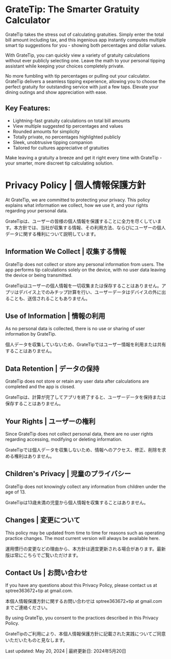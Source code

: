 # GrateTip: The Smarter Gratuity Calculator

GrateTip takes the stress out of calculating gratuities. Simply enter the total bill amount including tax, and this ingenious app instantly computes multiple smart tip suggestions for you - showing both percentages and dollar values.  

With GrateTip, you can quickly view a variety of gratuity calculations without ever publicly selecting one. Leave the math to your personal tipping assistant while keeping your choices completely private.

No more fumbling with tip percentages or pulling out your calculator. GrateTip delivers a seamless tipping experience, allowing you to choose the perfect gratuity for outstanding service with just a few taps. Elevate your dining outings and show appreciation with ease.

## Key Features:

* Lightning-fast gratuity calculations on total bill amounts
* View multiple suggested tip percentages and values  
* Rounded amounts for simplicity
* Totally private, no percentages highlighted publicly
* Sleek, unobtrusive tipping companion
* Tailored for cultures appreciative of gratuities

Make leaving a gratuity a breeze and get it right every time with GrateTip - your smarter, more discreet tip calculating solution.


# Privacy Policy | 個人情報保護方針

At GrateTip, we are committed to protecting your privacy. This policy explains what information we collect, how we use it, and your rights regarding your personal data.  

GrateTipは、ユーザーの皆様の個人情報を保護することに全力を尽くしています。本方針では、当社が収集する情報、その利用方法、ならびにユーザーの個人データに関する権利について説明しています。  

## Information We Collect | 収集する情報
GrateTip does not collect or store any personal information from users. The app performs tip calculations solely on the device, with no user data leaving the device or being transmitted.  

GrateTipはユーザーの個人情報を一切収集または保存することはありません。アプリはデバイス上でのみチップ計算を行い、ユーザーデータはデバイスの外に出ることも、送信されることもありません。

## Use of Information | 情報の利用
As no personal data is collected, there is no use or sharing of user information by GrateTip.  

個人データを収集していないため、GrateTipではユーザー情報を利用または共有することはありません。  

## Data Retention | データの保持 
GrateTip does not store or retain any user data after calculations are completed and the app is closed.

GrateTipは、計算が完了してアプリを終了すると、ユーザーデータを保持または保存することはありません。

## Your Rights | ユーザーの権利
Since GrateTip does not collect personal data, there are no user rights regarding accessing, modifying or deleting information.

GrateTipでは個人データを収集しないため、情報へのアクセス、修正、削除を求める権利はありません。

## Children's Privacy | 児童のプライバシー
GrateTip does not knowingly collect any information from children under the age of 13.

GrateTipは13歳未満の児童から個人情報を収集することはありません。

## Changes | 変更について  
This policy may be updated from time to time for reasons such as operating practice changes. The most current version will always be available here.

運用慣行の変更などの理由から、本方針は適宜更新される場合があります。最新版は常にこちらでご覧いただけます。

## Contact Us | お問い合わせ
If you have any questions about this Privacy Policy, please contact us at sptree363672+tip at gmail.com.

本個人情報保護方針に関するお問い合わせは sptree363672+tip at gmail.com までご連絡ください。

By using GrateTip, you consent to the practices described in this Privacy Policy.

GrateTipのご利用により、本個人情報保護方針に記載された実践についてご同意いただいたものと見なします。

Last updated: May 20, 2024 | 最終更新日: 2024年5月20日
